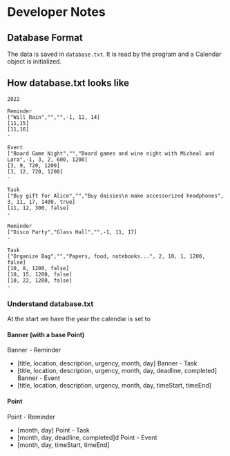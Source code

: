 # Developer Notes

## Database Format
The data is saved in ```database.txt```. It is read by the program and a Calendar object is initialized.

## How database.txt looks like
```
2022

Reminder
["Will Rain","","",-1, 11, 14]
[11,15]
[11,16]
-

Event
["Board Game Night","","Board games and wine night with Micheal and Lara",-1, 3, 2, 600, 1200]
[3, 9, 720, 1200]
[3, 12, 720, 1200]
-

Task
["Buy gift for Alice","","Buy daisies\n make accessorized headphones", 3, 11, 17, 1400, true]
[11, 12, 300, false]
-

Reminder
["Disco Party","Glass Hall","",-1, 11, 17]
-

Task
["Organize Bag","","Papers, food, notebooks...", 2, 10, 1, 1200, false]
[10, 8, 1200, false]
[10, 15, 1200, false]
[10, 22, 1200, false]
-

```

### Understand database.txt

At the start we have the year the calendar is set to

#### Banner (with a base Point)

Banner - Reminder
- [title, location, description, urgency, month, day]
Banner - Task
- [title, location, description, urgency, month, day, deadline, completed]
Banner - Event
- [title, location, description, urgency, month, day, timeStart, timeEnd]

#### Point

Point - Reminder
- [month, day]
Point - Task
- [month, day, deadline, completed]d
Point - Event
- [month, day, timeStart, timeEnd]